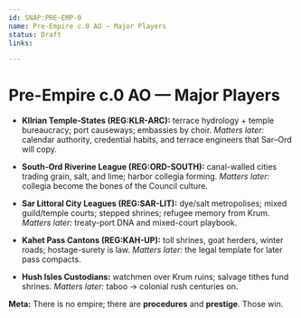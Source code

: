 ```yaml
---
id: SNAP:PRE-EMP-0
name: Pre-Empire c.0 AO — Major Players
status: Draft
links:

---
```


# Pre-Empire c.0 AO — Major Players

- **Kllrian Temple-States (REG:KLR-ARC):** terrace hydrology + temple bureaucracy; port causeways; embassies by choir. *Matters later:* calendar authority, credential habits, and terrace engineers that Sar–Ord will copy.

- **South-Ord Riverine League (REG:ORD-SOUTH):** canal-walled cities trading grain, salt, and lime; harbor collegia forming. *Matters later:* collegia become the bones of the Council culture.

- **Sar Littoral City Leagues (REG:SAR-LIT):** dye/salt metropolises; mixed guild/temple courts; stepped shrines; refugee memory from Krum. *Matters later:* treaty-port DNA and mixed-court playbook.

- **Kahet Pass Cantons (REG:KAH-UP):** toll shrines, goat herders, winter roads; hostage-surety is law. *Matters later:* the legal template for later pass compacts.

- **Hush Isles Custodians:** watchmen over Krum ruins; salvage tithes fund shrines. *Matters later:* taboo → colonial rush centuries on.

**Meta:** There is no empire; there are **procedures** and **prestige**. Those win.
